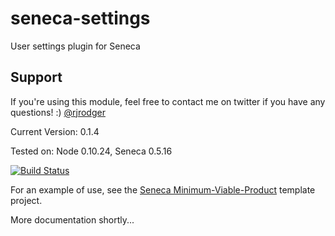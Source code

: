 seneca-settings
==============

User settings plugin for Seneca


## Support

If you're using this module, feel free to contact me on twitter if you
have any questions! :) [@rjrodger](http://twitter.com/rjrodger)

Current Version: 0.1.4

Tested on: Node 0.10.24, Seneca 0.5.16

[![Build Status](https://travis-ci.org/rjrodger/seneca-settings.png?branch=master)](https://travis-ci.org/rjrodger/seneca-settings)


For an example of use, see the [Seneca Minimum-Viable-Product](http://github.com/rjrodger/seneca-mvp) template project.

More documentation shortly...

 